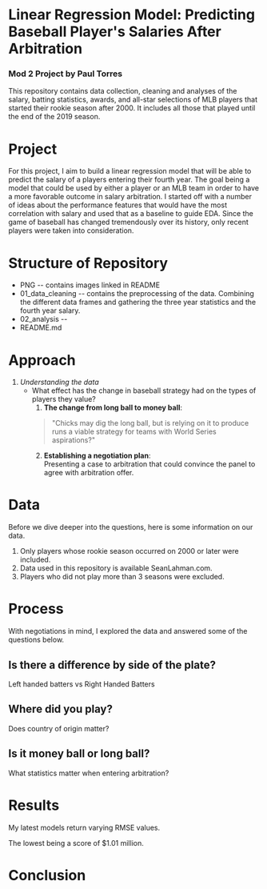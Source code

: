 # Linear Regression Model: Predicting Baseball Player's Salaries After Arbitration
### Mod 2 Project by Paul Torres

This repository contains data collection, cleaning and analyses of the salary, batting statistics, awards, and all-star selections of MLB players that started their rookie season after 2000. It includes all those that played until the end of the 2019 season. 


# Project

For this project, I aim to build a linear regression model that will be able to predict the salary of a players entering their fourth year. The goal being a model that could be used by either a player or an MLB team in order to have a more favorable outcome in salary arbitration. I started off with a number of ideas about the performance features that would have the most correlation with salary and used that as a baseline to guide EDA. Since the game of baseball has changed tremendously over its history, only recent players were taken into consideration.

# Structure of Repository
- PNG -- contains images linked in README
- 01_data_cleaning -- contains the preprocessing of the data. Combining the different data frames and gathering the three year statistics and the fourth year salary.
- 02_analysis -- 
- README.md


# Approach
1. *Understanding the data*
	- What effect has the change in baseball strategy had on the types of players they value?
		1. **The change from long ball to money ball**:  
		> "Chicks may dig the long ball, but is relying on it to produce runs a viable strategy for teams with World Series aspirations?"
		2. **Establishing a negotiation plan**:  
		Presenting a case to arbitration that could convince the panel to agree with arbitration offer.

# Data
Before we dive deeper into the questions, here is some information on our data. 
1. Only players whose rookie season occurred on 2000 or later were included.
2. Data used in this repository is available SeanLahman.com. 
3. Players who did not play more than 3 seasons were excluded. 

# Process
With negotiations in mind, I explored the data and answered some of the questions below.

## Is there a difference by side of the plate?
Left handed batters vs Right Handed Batters

## Where did you play?
Does country of origin matter?

## Is it money ball or long ball?
What statistics matter when entering arbitration?

# Results
My latest models return varying RMSE values. 

The lowest being a score of $1.01 million. 

# Conclusion


